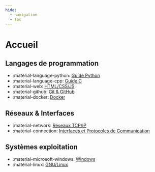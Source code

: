 ```yaml
---
hide:
  - navigation
  - toc
---
```


# Accueil

## Langages de programmation
   - :material-language-python: [Guide Python](devops/python.md)
   - :material-language-cpp: [Guide C](devops/c.md)
   - :material-web: [HTML/CSS/JS](devops/web.md)
   - :material-github: [Git & GitHub](devops/git.md)
   - :material-docker: [Docker](devops/docker.md)

## Réseaux & Interfaces
- :material-network: [Réseaux TCP/IP](reseaux_interfaces/reseaux.md)
- :material-connection: [Interfaces et Protocoles de Communication](reseaux_interfaces/interfaces.md)

## Systèmes exploitation
- :material-microsoft-windows: [Windows](os/windows.md)
- :material-linux: [GNU/Linux](os/gnu_linux.md)

